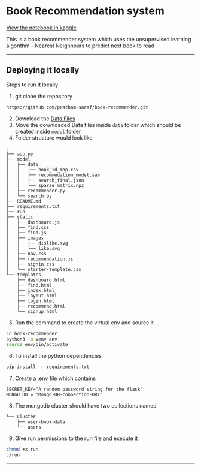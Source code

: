 
# Book Recommendation system

[View the notebook in kaggle](https://www.kaggle.com/code/prathamsaraf1389/book-recommender-using-unsupervised-learning-eda)

This is a book recommender system which uses the unsupervised learning algorithm - Nearest Neighnours to predict next book to read

---

## Deploying it locally

Steps to run it locally

1. git clone the repository
```bash
https://github.com/pratham-saraf/book-recommender.git
```
2. Download the [Data Files](https://iiitbhopal1-my.sharepoint.com/:f:/g/personal/21u02027_iiitbhopal_ac_in/Eq7UQNo74d5EgyvFuMjnCM4B-OsCW_Fnh53wvcYxL6eBtQ?e=D2jDkQ) 
3. Move the downloaded Data files inside ```data``` folder which should be created inside ```model``` folder
4. Folder structure would look like 
```
.
├── app.py
├── model
│   ├── data
│   │   ├── book_id_map.csv
│   │   ├── recommedation_model.sav
│   │   ├── search_final.json
│   │   └── sparse_matrix.npz
│   ├── recommender.py
│   └── search.py
├── README.md
├── requirements.txt
├── run
├── static
│   ├── dashboard.js
│   ├── find.css
│   ├── find.js
│   ├── images
│   │   ├── dislike.svg
│   │   └── like.svg
│   ├── nav.css
│   ├── recommendation.js
│   ├── signin.css
│   └── starter-template.css
└── templates
    ├── dashboard.html
    ├── find.html
    ├── index.html
    ├── layout.html
    ├── login.html
    ├── recommend.html
    └── signup.html
```
5. Run the command to create the virtual env and source it
```bash
cd book-recommender
python3 -m venv env
source env/bin/activate
```


6. To install the python dependencies 
```bash
pip install -r requirements.txt
``` 
7. Create a .env file which contains
```
SECRET_KEY="A random password string for the flask"
MONGO_DB = "Mongo-DB-connection-URI"
```
8. The mongodb cluster should have two collections named
```
└── Cluster
    ├── user-book-data
    └── users

```
9. Give run permissions to the run file and execute it 
```bash
chmod +x run
./run
```
---
